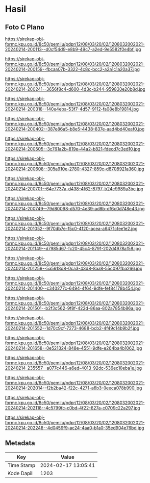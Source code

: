 # Hasil

## Foto C Plano

https://sirekap-obj-formc.kpu.go.id/8c50/pemilu/pdpr/12/08/03/20/02/1208032002021-20240214-200113--d0cf54d9-e8b9-49c7-a2ed-9e5582f0e4bf.jpg

https://sirekap-obj-formc.kpu.go.id/8c50/pemilu/pdpr/12/08/03/20/02/1208032002021-20240214-200159--fbcaa07b-3322-4c8c-bcc2-a2a1c1a20a37.jpg

https://sirekap-obj-formc.kpu.go.id/8c50/pemilu/pdpr/12/08/03/20/02/1208032002021-20240214-200241--3656f8c4-d600-4d3c-b244-959830e20b8d.jpg

https://sirekap-obj-formc.kpu.go.id/8c50/pemilu/pdpr/12/08/03/20/02/1208032002021-20240214-200318--140e4eba-53f7-4d57-9112-fa08e8b19814.jpg

https://sirekap-obj-formc.kpu.go.id/8c50/pemilu/pdpr/12/08/03/20/02/1208032002021-20240214-200402--387e86a5-b8e5-4438-837e-aad4bd40eaf0.jpg

https://sirekap-obj-formc.kpu.go.id/8c50/pemilu/pdpr/12/08/03/20/02/1208032002021-20240214-200505--3c761a2b-819e-44a2-b821-fdecd7c3ed10.jpg

https://sirekap-obj-formc.kpu.go.id/8c50/pemilu/pdpr/12/08/03/20/02/1208032002021-20240214-200608--305a910e-2780-4327-859c-d8708921a360.jpg

https://sirekap-obj-formc.kpu.go.id/8c50/pemilu/pdpr/12/08/03/20/02/1208032002021-20240214-200701--64e7737a-d438-4f62-8797-b24c9989a3bc.jpg

https://sirekap-obj-formc.kpu.go.id/8c50/pemilu/pdpr/12/08/03/20/02/1208032002021-20240214-200749--79d80098-d570-4e39-ad8b-df6c0d748e43.jpg

https://sirekap-obj-formc.kpu.go.id/8c50/pemilu/pdpr/12/08/03/20/02/1208032002021-20240214-201052--9f70db7e-f5c0-4120-acea-a6471cfee1e2.jpg

https://sirekap-obj-formc.kpu.go.id/8c50/pemilu/pdpr/12/08/03/20/02/1208032002021-20240214-201149--d7985d67-fc20-45c4-8791-202d4978af58.jpg

https://sirekap-obj-formc.kpu.go.id/8c50/pemilu/pdpr/12/08/03/20/02/1208032002021-20240214-201259--5a5618d8-0ca3-43d8-8aa8-55c097fba266.jpg

https://sirekap-obj-formc.kpu.go.id/8c50/pemilu/pdpr/12/08/03/20/02/1208032002021-20240214-201400--c340277c-6494-4f64-9dfe-fef84178b454.jpg

https://sirekap-obj-formc.kpu.go.id/8c50/pemilu/pdpr/12/08/03/20/02/1208032002021-20240214-201501--b2f3c562-9f8f-422d-86aa-802a7854b86a.jpg

https://sirekap-obj-formc.kpu.go.id/8c50/pemilu/pdpr/12/08/03/20/02/1208032002021-20240214-201552--1d70c9cf-7273-4688-bcb2-4f49c14b9b2f.jpg

https://sirekap-obj-formc.kpu.go.id/8c50/pemilu/pdpr/12/08/03/20/02/1208032002021-20240214-201658--0e521324-848e-4551-9dfe-e264ba4b1062.jpg

https://sirekap-obj-formc.kpu.go.id/8c50/pemilu/pdpr/12/08/03/20/02/1208032002021-20240214-235557--a077c446-a6ed-4013-92dc-536ec10eba1e.jpg

https://sirekap-obj-formc.kpu.go.id/8c50/pemilu/pdpr/12/08/03/20/02/1208032002021-20240214-202014--f2b2ba42-f22c-4271-a6b3-0eeca078b990.jpg

https://sirekap-obj-formc.kpu.go.id/8c50/pemilu/pdpr/12/08/03/20/02/1208032002021-20240214-202118--4c5799fc-c0bd-4f22-827a-c0709c22a297.jpg

https://sirekap-obj-formc.kpu.go.id/8c50/pemilu/pdpr/12/08/03/20/02/1208032002021-20240214-202248--4d0459f9-ac24-4aa0-b1a0-35ed904e76bd.jpg


## Metadata

| Key        | Value               |
| ---------- | ------------------- |
| Time Stamp | 2024-02-17 13:05:41 |
| Kode Dapil | 1203                |



